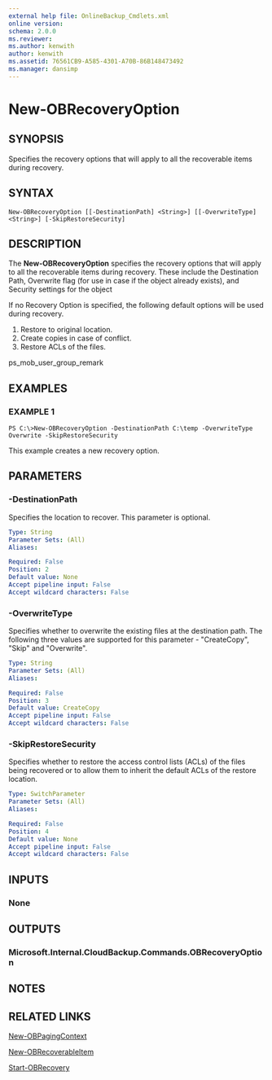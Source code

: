 ```yaml
---
external help file: OnlineBackup_Cmdlets.xml
online version: 
schema: 2.0.0
ms.reviewer:
ms.author: kenwith
author: kenwith
ms.assetid: 76561CB9-A585-4301-A70B-86B148473492
ms.manager: dansimp
---
```


# New-OBRecoveryOption

## SYNOPSIS
Specifies the recovery options that will apply to all the recoverable items during recovery.

## SYNTAX

```
New-OBRecoveryOption [[-DestinationPath] <String>] [[-OverwriteType] <String>] [-SkipRestoreSecurity]
```

## DESCRIPTION
The **New-OBRecoveryOption** specifies the recovery options that will apply to all the recoverable items during recovery.
These include the Destination Path, Overwrite flag (for use in case if the object already exists), and Security settings for the object

If no Recovery Option is specified, the following default options will be used during recovery. 
1) Restore to original location. 
2) Create copies in case of conflict. 
3) Restore ACLs of the files.

ps_mob_user_group_remark

## EXAMPLES

### EXAMPLE 1
```
PS C:\>New-OBRecoveryOption -DestinationPath C:\temp -OverwriteType Overwrite -SkipRestoreSecurity
```

This example creates a new recovery option.

## PARAMETERS

### -DestinationPath
Specifies the location to recover.
This parameter is optional.

```yaml
Type: String
Parameter Sets: (All)
Aliases: 

Required: False
Position: 2
Default value: None
Accept pipeline input: False
Accept wildcard characters: False
```

### -OverwriteType
Specifies whether to overwrite the existing files at the destination path.
The following three values are supported for this parameter - "CreateCopy", "Skip" and "Overwrite".

```yaml
Type: String
Parameter Sets: (All)
Aliases: 

Required: False
Position: 3
Default value: CreateCopy
Accept pipeline input: False
Accept wildcard characters: False
```

### -SkipRestoreSecurity
Specifies whether to restore the access control lists (ACLs) of the files being recovered or to allow them to inherit the default ACLs of the restore location.

```yaml
Type: SwitchParameter
Parameter Sets: (All)
Aliases: 

Required: False
Position: 4
Default value: None
Accept pipeline input: False
Accept wildcard characters: False
```

## INPUTS

### None

## OUTPUTS

### Microsoft.Internal.CloudBackup.Commands.OBRecoveryOption

## NOTES

## RELATED LINKS

[New-OBPagingContext](./New-OBPagingContext.md)

[New-OBRecoverableItem](./New-OBRecoverableItem.md)

[Start-OBRecovery](./Start-OBRecovery.md)

